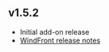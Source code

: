 ## v1.5.2

- Initial add-on release
- [WindFront release notes](https://github.com/Nerivec/zigbee2mqtt-windfront/releases/tag/v1.5.2)
